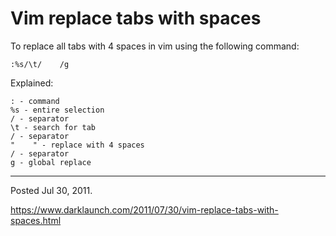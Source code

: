 # Vim replace tabs with spaces

To replace all tabs with 4 spaces in vim using the following command:

```
:%s/\t/    /g
```

Explained:

```
: - command
%s - entire selection
/ - separator
\t - search for tab
/ - separator
"    " - replace with 4 spaces
/ - separator
g - global replace
```

---

Posted Jul 30, 2011.

https://www.darklaunch.com/2011/07/30/vim-replace-tabs-with-spaces.html